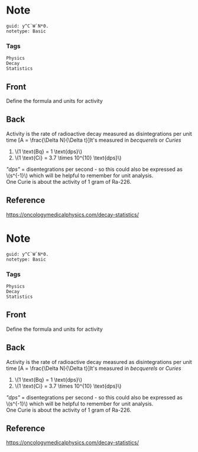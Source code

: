 # Note
```
guid: y^C`W`N*0.
notetype: Basic
```

### Tags
```
Physics
Decay
Statistics
```

## Front
Define the formula and units for activity

## Back
Activity is the rate of radioactive decay measured as disintegrations per unit time
\[A = \frac{\Delta N}{\Delta t}\]It's measured in <i>becquerels</i> or <i>Curies</i>
<ol><li>\(1 \text{Bq} = 1 \text{dps}\)
</li><li>\(1 \text{Ci} = 3.7 \times 10^{10} \text{dps}\)</li></ol><div><i>"dps"</i> = disentegrations per second - so this could also be expressed as </div>\(s^{-1}\) which will be helpful to remember for unit analysis.<div>One Curie is about the activity of 1 gram of Ra-226.
</div>

## Reference
<a href="https://oncologymedicalphysics.com/decay-statistics/">https://oncologymedicalphysics.com/decay-statistics/</a>

# Note
```
guid: y^C`W`N*0.
notetype: Basic
```

### Tags
```
Physics
Decay
Statistics
```

## Front
Define the formula and units for activity

## Back
Activity is the rate of radioactive decay measured as disintegrations per unit time
\[A = \frac{\Delta N}{\Delta t}\]It's measured in <i>becquerels</i> or <i>Curies</i>
<ol><li>\(1 \text{Bq} = 1 \text{dps}\)
</li><li>\(1 \text{Ci} = 3.7 \times 10^{10} \text{dps}\)</li></ol><div><i>"dps"</i> = disentegrations per second - so this could also be expressed as </div>\(s^{-1}\) which will be helpful to remember for unit analysis.<div>One Curie is about the activity of 1 gram of Ra-226.
</div>

## Reference
<a href="https://oncologymedicalphysics.com/decay-statistics/">https://oncologymedicalphysics.com/decay-statistics/</a>
